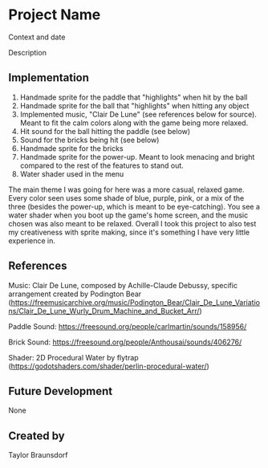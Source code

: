 # Project Name

Context and date

Description


## Implementation

1. Handmade sprite for the paddle that "highlights" when hit by the ball
2. Handmade sprite for the ball that "highlights" when hitting any object
3. Implemented music, "Clair De Lune" (see references below for source). Meant to fit the calm colors along with the game being more relaxed.
4. Hit sound for the ball hitting the paddle (see below)
5. Sound for the bricks being hit (see below)
6. Handmade sprite for the bricks
7. Handmade sprite for the power-up. Meant to look menacing and bright compared to the rest of the features to stand out. 
8. Water shader used in the menu

The main theme I was going for here was a more casual, relaxed game. Every color seen uses some shade of blue, purple, pink, or a mix of the three (besides the power-up, which is meant to be eye-catching). You see a water shader when you boot up the game's home screen, and the music chosen was also meant to be relaxed. Overall I took this project to also test my creativeness with sprite making, since it's something I have very little experience in. 



## References
Music: Clair De Lune, composed by Achille-Claude Debussy, specific arrangement created by Podington Bear (https://freemusicarchive.org/music/Podington_Bear/Clair_De_Lune_Variations/Clair_De_Lune_Wurly_Drum_Machine_and_Bucket_Arr/)

Paddle Sound: https://freesound.org/people/carlmartin/sounds/158956/

Brick Sound: https://freesound.org/people/Anthousai/sounds/406276/

Shader: 2D Procedural Water by flytrap (https://godotshaders.com/shader/perlin-procedural-water/)

## Future Development
None

## Created by
Taylor Braunsdorf
